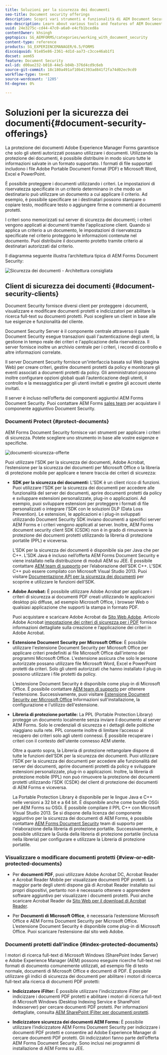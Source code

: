 ```yaml
---
title: Soluzioni per la sicurezza dei documenti
seo-title: Document security offerings
description: Scopri vari strumenti e funzionalità di AEM Document Security
seo-description: Learn about various tools and features of AEM Document Security
uuid: 24e3275c-cd44-47c0-a6a0-e4cfb1bced8a
contentOwner: khsingh
geptopics: SG_AEMFORMS/categories/working_with_document_security
content-type: reference
products: SG_EXPERIENCEMANAGER/6.5/FORMS
discoiquuid: 91e85e86-2361-4d1d-aa73-c3cce46ab1f1
docset: aem65
feature: Document Security
exl-id: d00ae232-b018-44e5-b04b-376d4cd9c6eb
source-git-commit: 18c180a491af10b41393ad841f2fa74d02ec9cd9
workflow-type: tm+mt
source-wordcount: '1205'
ht-degree: 0%

---
```


# Soluzioni per la sicurezza dei documenti{#document-security-offerings}

La protezione dei documenti Adobe Experience Manager Forms garantisce che solo gli utenti autorizzati possano utilizzare i documenti. Utilizzando la protezione dei documenti, è possibile distribuire in modo sicuro tutte le informazioni salvate in un formato supportato. I formati di file supportati includono i file Adobe Portable Document Format (PDF) e Microsoft Word, Excel e PowerPoint.

È possibile proteggere i documenti utilizzando i criteri. Le impostazioni di riservatezza specificate in un criterio determinano in che modo un destinatario può utilizzare un documento a cui applicare il criterio. Ad esempio, è possibile specificare se i destinatari possono stampare o copiare testo, modificare testo o aggiungere firme e commenti ai documenti protetti.

I criteri sono memorizzati sul server di sicurezza dei documenti; i criteri vengono applicati ai documenti tramite l&#39;applicazione client. Quando si applica un criterio a un documento, le impostazioni di riservatezza specificate nel criterio proteggono le informazioni contenute nel documento. Puoi distribuire il documento protetto tramite criterio ai destinatari autorizzati dal criterio.

Il diagramma seguente illustra l’architettura tipica di AEM Forms Document Security:

![Sicurezza dei documenti - Architettura consigliata](do-not-localize/document_security_architecture.png)

## Client di sicurezza dei documenti {#document-security-clients}

Document Security fornisce diversi client per proteggere i documenti, visualizzare e modificare documenti protetti e indicizzatori per abilitare la ricerca full-text su documenti protetti. Puoi scegliere un client in base alle tue esigenze e funzionalità del cliente.

Document Security Server è il componente centrale attraverso il quale Document Security esegue transazioni quali l&#39;autenticazione degli utenti, la gestione in tempo reale dei criteri e l&#39;applicazione della riservatezza. Il server fornisce inoltre un archivio centrale per i criteri, i record di controllo e altre informazioni correlate.

Il server Document Security fornisce un&#39;interfaccia basata sul Web (pagina Web) per creare criteri, gestire documenti protetti da policy e monitorare gli eventi associati a documenti protetti da policy. Gli amministratori possono inoltre configurare opzioni globali quali l’autenticazione degli utenti, il controllo e la messaggistica per gli utenti invitati e gestire gli account utente invitati.

Il server è incluso nell’offerta dei componenti aggiuntivi AEM Forms Document Security. Puoi contattare AEM Forms [sales team](https://www.adobe.com/products/request-consultation/marketing-cloud.html?s_osc=70114000002JNwKAAW&amp;s_iid=70114000002JHs3AAG) per acquistare il componente aggiuntivo Document Security.

### Documenti Protect {#protect-documents}

AEM Forms Document Security fornisce vari strumenti per applicare i criteri di sicurezza. Potete scegliere uno strumento in base alle vostre esigenze e specifiche.

![documenti-sicurezza-offerte](assets/document-security-offerings.png)

Puoi utilizzare l’SDK per la sicurezza dei documenti, Adobe Acrobat, l’estensione per la sicurezza dei documenti per Microsoft Office o la libreria di protezione mobile per applicare e tenere traccia dei criteri di sicurezza:

* **SDK per la sicurezza dei documenti:** L’SDK è un client ricco di funzioni. Puoi utilizzare l’SDK per la sicurezza dei documenti per accedere alle funzionalità del server dei documenti, aprire documenti protetti da policy e sviluppare estensioni personalizzate, plug-in o applicazioni. Ad esempio, puoi sviluppare estensioni per proteggere i formati di file personalizzati o integrare l’SDK con le soluzioni DLP (Data Loss Prevention). Le estensioni, le applicazioni e i plug-in sviluppati utilizzando Document Security SDK inviano documenti a specifici server AEM Forms e i criteri vengono applicati al server. Inoltre, AEM Forms document security client SDK (CSDK) non è in grado di rimuovere la protezione dei documenti protetti utilizzando la libreria di protezione portatile (PPL) e viceversa.

   L’SDK per la sicurezza dei documenti è disponibile sia per Java che per C++. L’SDK Java è incluso nell’offerta AEM Forms Document Security e viene installato nella distribuzione di moduli AEM su JEE. È possibile contattare [AEM team di supporto](https://helpx.adobe.com/it/marketing-cloud/contact-support.html) per l’elaborazione dell’SDK C++. L&#39;SDK C++ può essere compilato con Microsoft Visual Studio 2013. Puoi visitare [Documentazione API per la sicurezza dei documenti](https://help.adobe.com/en_US/livecycle/11.0/Services/WS92d06802c76abadb76c48dfe12dbeb3e281-7ff0.2.html) per scoprire e utilizzare le funzioni dell’SDK.

* **Adobe Acrobat:** È possibile utilizzare Adobe Acrobat per applicare i criteri di sicurezza ai documenti PDF creati utilizzando le applicazioni desktop più diffuse, ad esempio Microsoft Office, i browser Web o qualsiasi applicazione che supporti la stampa in formato PDF.

   Puoi acquistare e scaricare Adobe Acrobat da [Sito Web Adobe](https://acrobat.adobe.com/us/en/free-trial-download.html). Articolo Adobe Acrobat [impostazione dei criteri di sicurezza per i PDF](https://helpx.adobe.com/acrobat/using/setting-security-policies-pdfs.html) fornisce informazioni dettagliate sulla creazione e l’applicazione dei criteri in Adobe Acrobat.

* **Estensione Document Security per Microsoft Office**: È possibile utilizzare l&#39;estensione Document Security per Microsoft Office per applicare criteri predefiniti ai file Microsoft Office dall&#39;interno dei programmi Microsoft Office. L&#39;estensione assicura che solo le persone autorizzate possano utilizzare file Microsoft Word, Excel e PowerPoint protetti da criteri. Solo gli utenti autorizzati che hanno installato il plug-in possono utilizzare i file protetti da policy.

   L’estensione Document Security è disponibile come plug-in di Microsoft Office. È possibile contattare [AEM team di supporto](https://helpx.adobe.com/ca/marketing-cloud/contact-support.html) per ottenere l&#39;estensione. Successivamente, puoi visitare [Estensione Document Security per Microsoft Office](https://helpx.adobe.com/aem-forms/aem-document-security/download-installer.html) Informazioni sull&#39;installazione, la configurazione e l&#39;utilizzo dell&#39;estensione.

* **Libreria di protezione portatile:** La PPL (Portable Protection Library) protegge un documento localmente senza inviare il documento al server AEM Forms. Solo le credenziali di sicurezza e i dettagli delle politiche viaggiano sulla rete. PPL consente inoltre di limitare l’accesso al recupero dei criteri solo agli utenti connessi. È possibile recuperare i criteri con il contesto dell&#39;utente connesso AEM utente.

   Oltre a quanto sopra, la Libreria di protezione rettangolare dispone di tutte le funzioni dell’SDK per la sicurezza dei documenti. Puoi utilizzare l’SDK per la sicurezza dei documenti per accedere alle funzionalità del server dei documenti, aprire documenti protetti da policy e sviluppare estensioni personalizzate, plug-in o applicazioni. Inoltre, la libreria di protezione mobile (PPL) non può rimuovere la protezione dei documenti protetti utilizzando l’SDK (CSDK) del client di protezione dei documenti di AEM Forms e viceversa.

   La Portable Protection Library è disponibile per le lingue Java e C++ nelle versioni a 32 bit e a 64 bit. È disponibile anche come bundle OSGi per AEM Forms su OSGi. È possibile compilare il PPL C++ con Microsoft Visual Studio 2013. Se si dispone della licenza del componente aggiuntivo per la sicurezza dei documenti di AEM Forms, è possibile contattare [AEM Forms Document Security](https://helpx.adobe.com/it/marketing-cloud/contact-support.html) team di supporto per l&#39;elaborazione della libreria di protezione portatile. Successivamente, è possibile utilizzare la Guida della libreria di protezione portatile (inclusa nella libreria) per configurare e utilizzare la Libreria di protezione portatile.

### Visualizzare o modificare documenti protetti {#view-or-edit-protected-documents}

* Per **documenti PDF**, puoi utilizzare Adobe Acrobat DC, Acrobat Reader e Acrobat Reader Mobile per visualizzare documenti PDF protetti. La maggior parte degli utenti dispone già di Acrobat Reader installato sui propri dispositivi, pertanto non è necessario ottenere o apprendere software aggiuntivo per visualizzare i documenti protetti. Puoi anche scaricare Acrobat Reader da [Sito Web per il download di Acrobat Reader](https://get.adobe.com/reader/).

* Per **Documenti di Microsoft Office**, è necessaria l’estensione Microsoft Office e AEM Forms Document Security per Microsoft Office. L’estensione Document Security è disponibile come plug-in di Microsoft Office. Puoi scaricare l’estensione dal sito web Adobe.

### Documenti protetti dall&#39;indice {#index-protected-documents}

I motori di ricerca full-text di Microsoft Windows (SharePoint Index Server) e Adobe Experience Manager (AEM) possono eseguire ricerche full-text nei formati di documento comunemente utilizzati, ad esempio file di testo normale, documenti di Microsoft Office e documenti di PDF. È possibile utilizzare gli indici di sicurezza dei documenti per abilitare i motori di ricerca full-text alla ricerca di documenti PDF protetti:

* **Indicizzatore iFilter:** È possibile utilizzare l&#39;indicizzatore iFilter per indicizzare i documenti PDF protetti e abilitare i motori di ricerca full-text di Microsoft Windows (Desktop Indexing Service e SharePoint Indexserver) per cercare documenti PDF protetti. Per informazioni dettagliate, consulta [AEM SharePoint IFilter per documenti protetti](assets/sharepoint-ifilter-doc-security.pdf).

* **Indicizzatore sicurezza dei documenti AEM Forms:** È possibile utilizzare l’indicizzatore AEM Forms Document Security per indicizzare i documenti PDF protetti e consentire ad Adobe Experience Manager di cercare documenti PDF protetti. Gli indicizzatori fanno parte dell’offerta AEM Forms Document Security. Sono inclusi nei programmi di installazione di AEM Forms su JEE.
